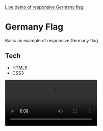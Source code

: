 [Live demo of responsive Germany flag](https://ardayuksel.github.io/germany-flag/)
# Germany Flag
Basic an example of responsive Germany flag
## Tech
- HTML5
- CSS3

![a](
https://user-images.githubusercontent.com/22565318/115659344-19727580-a343-11eb-92f6-315680762f68.mov)
